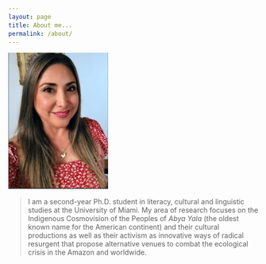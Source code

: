 ```yaml
---
layout: page
title: About me...
permalink: /about/
---
```

![Luli Schmader](/images/Luli.png) 

> I am a second-year Ph.D. student in literacy, cultural and linguistic studies at the University of Miami. My area of research focuses on the Indigenous Cosmovision of the Peoples of *Abya Yala* (the oldest known name for the American continent) and their cultural productions as well as their activism as innovative ways of radical resurgent that propose alternative venues to combat the ecological crisis in the Amazon and worldwide.
